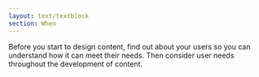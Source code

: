 ```yaml
---
layout: text/textblock
section: When
---
```


Before you start to design content, find out about your users so you can understand how it can meet their needs. Then consider user needs throughout the development of content.